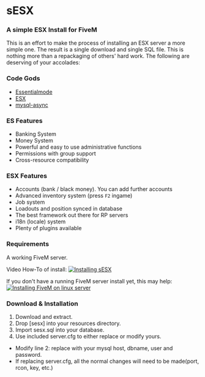 # sESX
### A simple ESX Install for FiveM

This is an effort to make the process of installing an ESX server a more simple one.  The result is a single download and single SQL file.  This is nothing more than a repackaging of others' hard work.  The following are deserving of your accolades:

### Code Gods
- [Essentialmode](https://github.com/kanersps/essentialmode)
- [ESX](https://github.com/ESX-Org)
- [mysql-async](https://github.com/brouznouf/fivem-mysql-async)

### ES Features
- Banking System
- Money System
- Powerful and easy to use administrative functions
- Permissions with group support
- Cross-resource compatibility

### ESX Features
- Accounts (bank / black money). You can add further accounts
- Advanced inventory system (press `F2` ingame)
- Job system
- Loadouts and position synced in database
- The best framework out there for RP servers
- i18n (locale) system
- Plenty of plugins available

### Requirements
A working FiveM server.

Video How-To of install:
[![Installing sESX](http://schw.im/sesx/assets/sesx_easy_install_howdo.png)](https://www.youtube.com/watch?v=YLv2B8y6sJ4)


If you don't have a running FiveM server install yet, this may help:
[![Installing FiveM on linux server](http://schw.im/sesx/assets/fivem_install_howdo.png)](https://www.youtube.com/watch?v=9RJUXCV9V94)

### Download & Installation

1. Download and extract.
2. Drop [sesx] into your resources directory.
3. Import sesx.sql into your database.
4. Use included server.cfg to either replace or modify yours.
* Modify line 2: replace with your mysql host, dbname, user and password.
* If replacing server.cfg, all the normal changes will need to be made(port, rcon, key, etc.)
 
